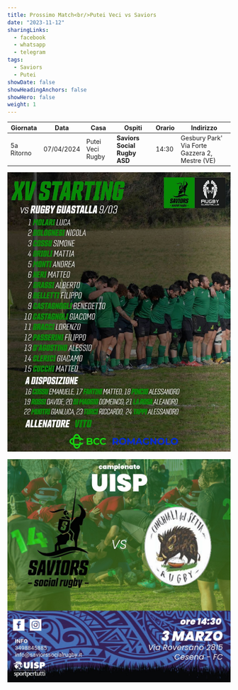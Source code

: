 ```yaml
---
title: Prossimo Match<br/>Putei Veci vs Saviors
date: "2023-11-12"
sharingLinks:
  - facebook
  - whatsapp
  - telegram
tags:
  - Saviors
  - Putei
showDate: false
showHeadingAnchors: false
showHero: false
weight: 1
---
```


| Giornata   | Data       | Casa             | Ospiti                       | Orario | Indirizzo                                      |
| ---------- | ---------- | ---------------- | ---------------------------- | ------ | ---------------------------------------------- |
| 5a Ritorno | 07/04/2024 | Putei Veci Rugby | **Saviors Social Rugby ASD** | 14:30  | Gesbury Park' Via Forte Gazzera 2, Mestre (VE) |

![](./team.jpg)

![](./featured.jpg)
